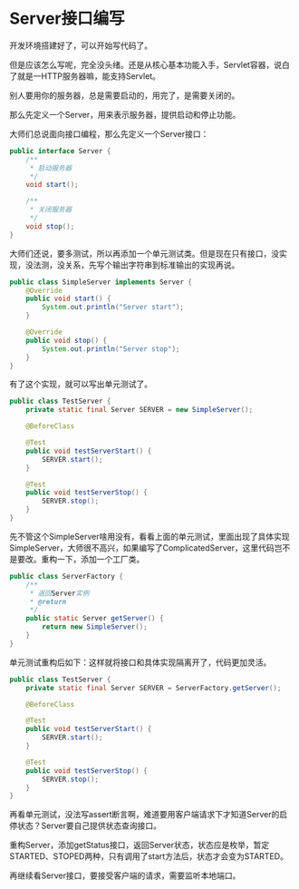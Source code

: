 # Server接口编写

开发环境搭建好了，可以开始写代码了。

但是应该怎么写呢，完全没头绪。还是从核心基本功能入手，Servlet容器，说白了就是一HTTP服务器嘛，能支持Servlet。

别人要用你的服务器，总是需要启动的，用完了，是需要关闭的。

那么先定义一个Server，用来表示服务器，提供启动和停止功能。

大师们总说面向接口编程，那么先定义一个Server接口：

```java
public interface Server {
    /**
     * 启动服务器
     */
    void start();

    /**
     * 关闭服务器
     */
    void stop();
}
```

大师们还说，要多测试，所以再添加一个单元测试类。但是现在只有接口，没实现，没法测，没关系，先写个输出字符串到标准输出的实现再说。

```java
public class SimpleServer implements Server {
    @Override
    public void start() {
        System.out.println("Server start");
    }

    @Override
    public void stop() {
        System.out.println("Server stop");
    }
}
```

有了这个实现，就可以写出单元测试了。

```java
public class TestServer {
    private static final Server SERVER = new SimpleServer();

    @BeforeClass

    @Test
    public void testServerStart() {
        SERVER.start();
    }

    @Test
    public void testServerStop() {
        SERVER.stop();
    }
}
```

先不管这个SimpleServer啥用没有，看看上面的单元测试，里面出现了具体实现SimpleServer，大师很不高兴，如果编写了ComplicatedServer，这里代码岂不是要改。重构一下，添加一个工厂类。

```java
public class ServerFactory {
    /**
     * 返回Server实例
     * @return
     */
    public static Server getServer() {
        return new SimpleServer();
    }
}
```

单元测试重构后如下：这样就将接口和具体实现隔离开了，代码更加灵活。

```java
public class TestServer {
    private static final Server SERVER = ServerFactory.getServer();

    @BeforeClass

    @Test
    public void testServerStart() {
        SERVER.start();
    }

    @Test
    public void testServerStop() {
        SERVER.stop();
    }
}
```

再看单元测试，没法写assert断言啊，难道要用客户端请求下才知道Server的启停状态？Server要自己提供状态查询接口。

重构Server，添加getStatus接口，返回Server状态，状态应是枚举，暂定STARTED、STOPED两种，只有调用了start方法后，状态才会变为STARTED。



再继续看Server接口，要接受客户端的请求，需要监听本地端口。

